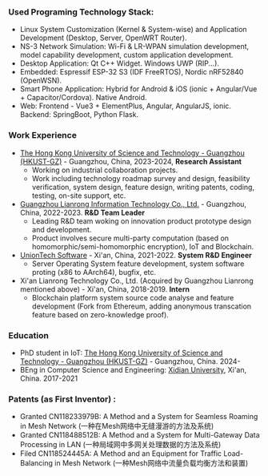 ### Used Programing Technology Stack:
- Linux System Customization (Kernel & System-wise) and Application Development (Desktop, Server, OpenWRT Router). 
- NS-3 Network Simulation: Wi-Fi & LR-WPAN simulation development, model capability development, custom application development. 
- Desktop Application: Qt C++ Widget. Windows UWP (RIP...).
- Embedded: Espressif ESP-32 S3 (IDF FreeRTOS), Nordic nRF52840 (OpenWSN).
- Smart Phone Application: Hybrid for Android & iOS (ionic + Angular/Vue + Capacitor/Cordova). Native Android.
- Web: Frontend - Vue3 + ElementPlus, Angular, AngularJS, ionic. Backend: SpringBoot, Python Flask.

### Work Experience
- [The Hong Kong University of Science and Technology - Guangzhou (HKUST-GZ)](https://www.hkust-gz.edu.cn/) - Guangzhou, China, 2023-2024, **Research Assistant**
  - Working on industrial collaboration projects.
  - Work including technology roadmap survey and design, feasibility verification, system design, feature design, writing patents, coding, testing, on-site support, etc. 
- [Guangzhou Lianrong Information Technology Co., Ltd.](https://www.lianronginfo.com/) - Guangzhou, China, 2022-2023. **R&D Team Leader**
  - Leading R&D team woking on innovation product prototype design and development.
  - Product involves secure multi-party computation (based on homomorphic/semi-homomorphic encryption), IoT and Blockchain.
- [UnionTech Software](https://uos.uniontech.com/About.html) - Xi'an, China, 2021-2022. **System R&D Engineer**
  - Server Operating System feature development, system software proting (x86 to AArch64), bugfix, etc.
- Xi'an Lianrong Technology Co., Ltd. (Acquired by Guangzhou Lianrong mentioned above) - Xi'an, China, 2018-2019. **Intern**
  - Blockchain platform system source code analyse and feature development (Fork from Ethereum, adding anonymous transcation feature based on zero-knowledge proof).

### Education
- PhD student in IoT: [The Hong Kong University of Science and Technology - Guangzhou (HKUST-GZ)](https://www.hkust-gz.edu.cn/) - Guangzhou, China. 2024-
- BEng in Computer Science and Engineering: [Xidian University](https://en.xidian.edu.cn/), Xi'an, China. 2017-2021

### Patents (as First Inventor) :
- Granted CN118233979B: A Method and a System for Seamless Roaming in Mesh Network (一种在Mesh网络中无缝漫游的方法及系统)
- Granted CN118488512B: A Method and a System for Multi-Gateway Data Processing in LAN (一种局域网中多网关处理数据的方法及系统)
- Filed CN118524445A: A Method and an Equipment for Traffic Load-Balancing in Mesh Network (一种Mesh网络中流量负载均衡方法和装置)
